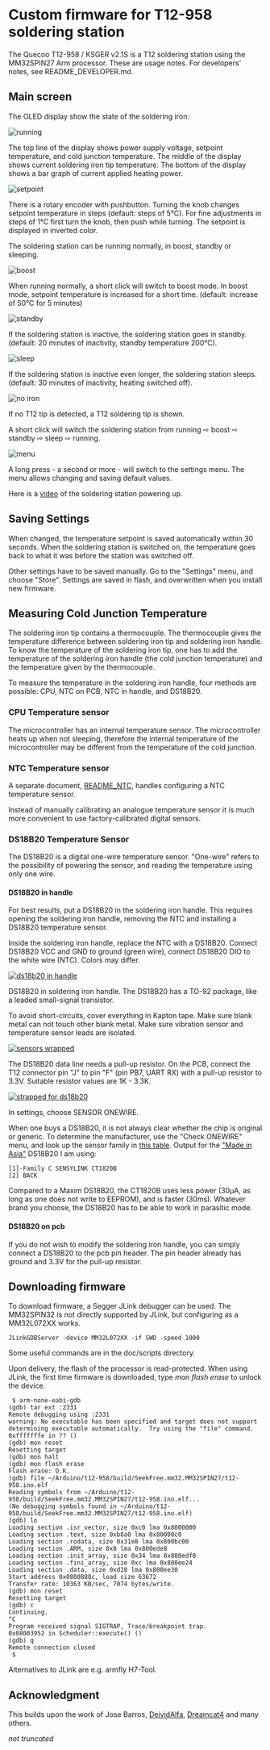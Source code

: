 # Custom firmware for T12-958 soldering station

The Quecoo T12-958 / KSGER v2.1S is a T12 soldering station using the MM32SPIN27 Arm processor. These are usage notes. For developers' notes, see README_DEVELOPER.md.

## Main screen

The OLED display show the state of the soldering iron:

![running](pictures/running_large.png)

The top line of the display shows power supply voltage, setpoint temperature, and cold junction temperature.
The middle of the display shows current soldering iron tip temperature.
The bottom of the display shows a bar graph of current applied heating power.

![setpoint](pictures/setpoint_large.png)

There is a rotary encoder with pushbutton.
Turning the knob changes setpoint temperature in steps (default: steps of 5°C). For fine adjustments in steps of 1°C first turn  the knob, then push while turning. The setpoint is displayed in inverted color.

The soldering station can be running normally, in boost, standby or sleeping.

![boost](pictures/boost_large.png)

When running normally, a short click will switch to boost mode. In boost mode, setpoint temperature is increased for a short time. (default: increase of 50°C for 5 minutes)

![standby](pictures/standby_large.png)

If the soldering station is inactive, the soldering station goes in standby. (default: 20 minutes of inactivity, standby temperature 200°C).

![sleep](pictures/sleep_large.png)

If the soldering station is inactive even longer, the soldering station sleeps. (default: 30 minutes of inactivity, heating switched off).

![no iron](pictures/no_iron_large.png)

If no T12 tip is detected, a T12 soldering tip is shown. 

A short click will switch the soldering station from running ⇨ boost ⇨ standby ⇨ sleep ⇨ running.

![menu](pictures/menu_large.png)

A long press - a second or more - will switch to the settings menu. The menu allows changing and saving default values.

Here is a [video](https://raw.githubusercontent.com/koendv/t12-958/main/pictures/running_large.mp4) of the soldering station powering up.

## Saving Settings

When changed, the temperature setpoint is saved automatically within 30 seconds. When the soldering station is switched on, the temperature goes back to what it was before the station was switched off.

Other settings have to be saved manually. Go to the "Settings" menu, and choose "Store". Settings are saved in flash, and overwritten when you install new firmware.

## Measuring Cold Junction Temperature

The soldering iron tip contains a thermocouple. The thermocouple gives the temperature difference between soldering iron tip and soldering iron handle. To know the temperature of the soldering iron tip, one has to add the temperature of the soldering iron handle (the cold junction temperature) and the temperature given by the thermocouple.

To measure the temperature in the soldering iron handle, four methods are possible: CPU, NTC on PCB, NTC in handle, and DS18B20.

### CPU Temperature sensor

The microcontroller has an internal temperature sensor.  The microcontroller heats up when not sleeping, therefore the internal temperature of the microcontroller may be different from the temperature of the cold junction.

### NTC Temperature sensor

A separate document, [README_NTC](README_NTC.md), handles configuring a NTC temperature sensor.

Instead of manually calibrating an analogue temperature sensor it is much more convenient to use factory-calibrated digital sensors.

### DS18B20  Temperature Sensor

The DS18B20 is a digital one-wire temperature sensor. "One-wire" refers to the possibility of powering the sensor, and reading the temperature using only one wire.

#### DS18B20 in handle

For best results, put a DS18B20 in the soldering iron handle. This requires opening the soldering iron handle, removing the NTC and installing a DS18B20 temperature sensor.

 Inside the soldering iron handle, replace the NTC with a DS18B20. Connect DS18B20 VCC and GND to ground (green wire), connect DS18B20 DIO to the white wire (NTC). Colors may differ.

[![ds18b20 in handle](pictures/ds18b20_in_handle_small.jpg)](pictures/ds18b20_in_handle.jpg)

DS18B20 in soldering iron handle. The DS18B20 has a TO-92 package, like a leaded small-signal transistor.

To avoid short-circuits, cover everything in Kapton tape. Make sure blank metal can not touch other blank metal. Make sure vibration sensor and temperature sensor leads are isolated.

[![sensors wrapped](pictures/sensors_wrapped_small.jpg)](pictures/sensors_wrapped.jpg)

The DS18B20 data line needs a pull-up resistor.
 On the PCB, connect the T12 connector pin "J" to pin "F" (pin PB7, UART RX) with a pull-up resistor to 3.3V. Suitable resistor values are 1K - 3.3K.

[![strapped for ds18b20](pictures/strapped_for_ds18b20_small.jpg)](pictures/strapped_for_ds18b20.jpg)

In settings, choose SENSOR ONEWIRE.

When one buys a DS18B20, it is not always clear whether the chip is original or generic. To determine the manufacturer, use the "Check ONEWIRE" menu, and look up the sensor family in [this table](https://github.com/cpetrich/counterfeit_DS18B20/#how-do-i-know-if-i-am-affected). Output for the ["Made in Asia"](https://lcsc.com/product-detail/Temperature-Sensors_SENSYLINK-CT1820BZ_C5121991.html) DS18B20 I am using:

```
[1]-Family C SENSYLINK CT1820B
[2] BACK
```
Compared to a Maxim DS18B20, the CT1820B uses less power (30&micro;A, as long as one does not write to EEPROM), and is faster (30ms). Whatever brand you choose, the DS18B20 has to be able to work in parasitic mode.

#### DS18B20 on pcb

If you do not wish to modify the soldering iron handle, you can simply connect a DS18B20 to the pcb pin header. The pin header already has ground and 3.3V for the pull-up resistor.

## Downloading firmware

To download firmware, a Segger JLink debugger can be used. The MM32SPIN32 is not directly supported by JLink, but configuring as a MM32L072XX works.

```
JLinkGDBServer -device MM32L072XX -if SWD -speed 1000
```
Some useful commands are in the doc/scripts directory.

Upon delivery, the flash of the processor is read-protected.
When using JLink, the first time firmware is downloaded, type _mon flash erase_ to unlock the device.

```
 $ arm-none-eabi-gdb
(gdb) tar ext :2331
Remote debugging using :2331
warning: No executable has been specified and target does not support
determining executable automatically.  Try using the "file" command.
0xfffffffe in ?? ()
(gdb) mon reset
Resetting target
(gdb) mon halt
(gdb) mon flash erase
Flash erase: O.K.
(gdb) file ~/Arduino/t12-958/build/SeekFree.mm32.MM32SPIN27/t12-958.ino.elf
Reading symbols from ~/Arduino/t12-958/build/SeekFree.mm32.MM32SPIN27/t12-958.ino.elf...
(No debugging symbols found in ~/Arduino/t12-958/build/SeekFree.mm32.MM32SPIN27/t12-958.ino.elf)
(gdb) lo
Loading section .isr_vector, size 0xc0 lma 0x8000000
Loading section .text, size 0xb8a0 lma 0x80000c0
Loading section .rodata, size 0x31e8 lma 0x800bc00
Loading section .ARM, size 0x8 lma 0x800ede8
Loading section .init_array, size 0x34 lma 0x800edf0
Loading section .fini_array, size 0xc lma 0x800ee24
Loading section .data, size 0xd28 lma 0x800ee30
Start address 0x0800888c, load size 63672
Transfer rate: 10363 KB/sec, 7074 bytes/write.
(gdb) mon reset
Resetting target
(gdb) c
Continuing.
^C
Program received signal SIGTRAP, Trace/breakpoint trap.
0x08003952 in Scheduler::execute() ()
(gdb) q
Remote connection closed
 $
```

Alternatives to JLink are e.g. armfly H7-Tool.

## Acknowledgment

This builds upon the work of Jose Barros, [DeividAlfa](https://github.com/deividAlfa/stm32_soldering_iron_controller), [Dreamcat4](https://github.com/dreamcat4/t12-t245-controllers-docs) and many others.

_not truncated_
